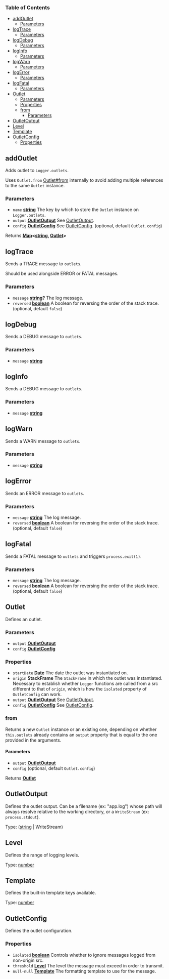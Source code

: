 <!-- Generated by documentation.js. Update this documentation by updating the source code. -->

### Table of Contents

*   [addOutlet][1]
    *   [Parameters][2]
*   [logTrace][3]
    *   [Parameters][4]
*   [logDebug][5]
    *   [Parameters][6]
*   [logInfo][7]
    *   [Parameters][8]
*   [logWarn][9]
    *   [Parameters][10]
*   [logError][11]
    *   [Parameters][12]
*   [logFatal][13]
    *   [Parameters][14]
*   [Outlet][15]
    *   [Parameters][16]
    *   [Properties][17]
    *   [from][18]
        *   [Parameters][19]
*   [OutletOutput][20]
*   [Level][21]
*   [Template][22]
*   [OutletConfig][23]
    *   [Properties][24]

## addOutlet

Adds outlet to `Logger.outlets`.

Uses `Outlet.from` [Outlet#from][25] internally to avoid adding multiple references to
the same `Outlet` instance.

### Parameters

*   `name` **[string][26]** The key by which to store the `Outlet` instance on `Logger.outlets`.
*   `output` **[OutletOutput][20]** See [OutletOutput][20].
*   `config` **[OutletConfig][23]** See [OutletConfig][23]. (optional, default `Outlet.config`)

Returns **[Map][27]<[string][26], [Outlet][15]>**&#x20;

## logTrace

Sends a TRACE message to `outlets`.

Should be used alongside ERROR or FATAL messages.

### Parameters

*   `message` **[string][26]?** The log message.
*   `reversed` **[boolean][28]** A boolean for reversing the order of the stack trace. (optional, default `false`)

## logDebug

Sends a DEBUG message to `outlets`.

### Parameters

*   `message` **[string][26]**&#x20;

## logInfo

Sends a DEBUG message to `outlets`.

### Parameters

*   `message` **[string][26]**&#x20;

## logWarn

Sends a WARN message to `outlets`.

### Parameters

*   `message` **[string][26]**&#x20;

## logError

Sends an ERROR message to `outlets`.

### Parameters

*   `message` **[string][26]** The log message.
*   `reversed` **[boolean][28]** A boolean for reversing the order of the stack trace. (optional, default `false`)

## logFatal

Sends a FATAL message to `outlets` and triggers `process.exit(1)`.

### Parameters

*   `message` **[string][26]** The log message.
*   `reversed` **[boolean][28]** A boolean for reversing the order of the stack trace. (optional, default `false`)

## Outlet

Defines an outlet.

### Parameters

*   `output` **[OutletOutput][20]**&#x20;
*   `config` **[OutletConfig][23]**&#x20;

### Properties

*   `startDate` **[Date][29]** The date the outlet was instantiated on.
*   `origin` **StackFrame** The `StackFrame` in which the outlet was instantiated.
    Necessary to establish whether `Logger` functions are called from a src different to that of
    `origin`, which is how the `isolated` property of `OutletConfig` can work.
*   `output` **[OutletOutput][20]** See [OutletOutput][20].
*   `config` **[OutletConfig][23]** See [OutletConfig][23].

### from

Returns a new `Outlet` instance or an existing one, depending on whether `this.outlets`
already contains an `output` property that is equal to the one provided in the arguments.

#### Parameters

*   `output` **[OutletOutput][20]**&#x20;
*   `config`   (optional, default `Outlet.config`)

Returns **[Outlet][15]**&#x20;

## OutletOutput

Defines the outlet output. Can be a filename (ex: "app.log") whose path will always resolve
relative to the working directory, or a `WriteStream` (ex: `process.stdout`).

Type: ([string][26] | WriteStream)

## Level

Defines the range of logging levels.

Type: [number][30]

## Template

Defines the built-in template keys available.

Type: [number][30]

## OutletConfig

Defines the outlet configuration.

### Properties

*   `isolated` **[boolean][28]** Controls whether to ignore messages logged from non-origin src.
*   `threshold` **[Level][21]** The level the message must exceed in order to transmit.
*   `null-null` **[Template][22]** The formatting template to use for the message.

[1]: #addoutlet

[2]: #parameters

[3]: #logtrace

[4]: #parameters-1

[5]: #logdebug

[6]: #parameters-2

[7]: #loginfo

[8]: #parameters-3

[9]: #logwarn

[10]: #parameters-4

[11]: #logerror

[12]: #parameters-5

[13]: #logfatal

[14]: #parameters-6

[15]: #outlet

[16]: #parameters-7

[17]: #properties

[18]: #from

[19]: #parameters-8

[20]: #outletoutput

[21]: #level

[22]: #template

[23]: #outletconfig

[24]: #properties-1

[25]: Outlet#from

[26]: https://developer.mozilla.org/docs/Web/JavaScript/Reference/Global_Objects/String

[27]: https://developer.mozilla.org/docs/Web/JavaScript/Reference/Global_Objects/Map

[28]: https://developer.mozilla.org/docs/Web/JavaScript/Reference/Global_Objects/Boolean

[29]: https://developer.mozilla.org/docs/Web/JavaScript/Reference/Global_Objects/Date

[30]: https://developer.mozilla.org/docs/Web/JavaScript/Reference/Global_Objects/Number
